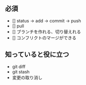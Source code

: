 ## 必須

- [] status -> add -> commit -> push
- [] pull
- [] ブランチを作れる、切り替えれる
- [] コンフリクトのマージができる

## 知っていると役に立つ

- git diff
- git stash
- 変更の取り消し
